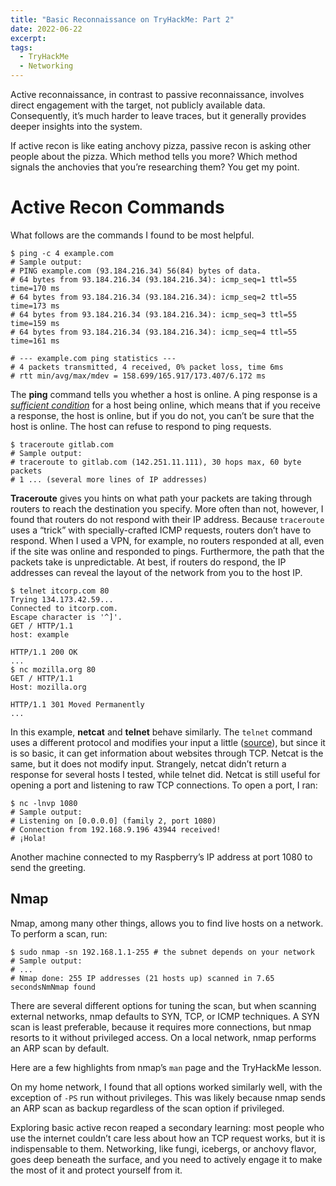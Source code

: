 ```yaml
---
title: "Basic Reconnaissance on TryHackMe: Part 2"
date: 2022-06-22
excerpt: 
tags:
  - TryHackMe
  - Networking
---
```


Active reconnaissance, in contrast to passive reconnaissance, involves direct engagement with the target, not publicly available data. Consequently, it’s much harder to leave traces, but it generally provides deeper insights into the system. 

If active recon is like eating anchovy pizza, passive recon is asking other people about the pizza. Which method tells you more? Which method signals the anchovies that you’re researching them? You get my point.

# Active Recon Commands

What follows are the commands I found to be most helpful.

```shell
$ ping -c 4 example.com
# Sample output:
# PING example.com (93.184.216.34) 56(84) bytes of data.
# 64 bytes from 93.184.216.34 (93.184.216.34): icmp_seq=1 ttl=55 time=170 ms
# 64 bytes from 93.184.216.34 (93.184.216.34): icmp_seq=2 ttl=55 time=173 ms
# 64 bytes from 93.184.216.34 (93.184.216.34): icmp_seq=3 ttl=55 time=159 ms
# 64 bytes from 93.184.216.34 (93.184.216.34): icmp_seq=4 ttl=55 time=161 ms

# --- example.com ping statistics ---
# 4 packets transmitted, 4 received, 0% packet loss, time 6ms
# rtt min/avg/max/mdev = 158.699/165.917/173.407/6.172 ms
```

The **ping** command tells you whether a host is online. A ping response is a [*sufficient condition*](https://www.merriam-webster.com/dictionary/sufficient%20condition) for a host being online, which means that if you receive a response, the host is online, but if you do not, you can’t be sure that the host is online. The host can refuse to respond to ping requests.

```shell
$ traceroute gitlab.com
# Sample output:
# traceroute to gitlab.com (142.251.11.111), 30 hops max, 60 byte packets
# 1 ... (several more lines of IP addresses)
```

**Traceroute** gives you hints on what path your packets are taking through routers to reach the destination you specify. More often than not, however, I found that routers do not respond with their IP address. Because `traceroute` uses a “trick” with specially-crafted ICMP requests, routers don’t have to respond. When I used a VPN, for example, no routers responded at all, even if the site was online and responded to pings. Furthermore, the path that the packets take is unpredictable. At best, if routers do respond, the IP addresses can reveal the layout of the network from you to the host IP.

```shell
$ telnet itcorp.com 80
Trying 134.173.42.59...
Connected to itcorp.com.
Escape character is '^]'.
GET / HTTP/1.1
host: example

HTTP/1.1 200 OK
...
$ nc mozilla.org 80
GET / HTTP/1.1
Host: mozilla.org

HTTP/1.1 301 Moved Permanently
...
```

In this example, **netcat** and **telnet** behave similarly. The `telnet` command uses a different protocol and modifies your input a little ([source](https://superuser.com/questions/1461609/what-is-the-difference-between-telnet-and-netcat)), but since it is so basic, it can get information about websites through TCP. Netcat is the same, but it does not modify input. Strangely, netcat didn’t return a response for several hosts I tested, while telnet did. Netcat is still useful for opening a port and listening to raw TCP connections. To open a port, I ran:

```shell
$ nc -lnvp 1080
# Sample output:
# Listening on [0.0.0.0] (family 2, port 1080)
# Connection from 192.168.9.196 43944 received!
# ¡Hola!
```

Another machine connected to my Raspberry’s IP address at port 1080 to send the greeting.

## Nmap

Nmap, among many other things, allows you to find live hosts on a network. To perform a scan, run:

```shell
$ sudo nmap -sn 192.168.1.1-255 # the subnet depends on your network
# Sample output:
# ...
# Nmap done: 255 IP addresses (21 hosts up) scanned in 7.65 secondsNmNmap found 
```

There are several different options for tuning the scan, but when scanning external networks, nmap defaults to SYN, TCP, or ICMP techniques. A SYN scan is least preferable, because it requires more connections, but nmap resorts to it without privileged access. On a local network, nmap performs an ARP scan by default. 

Here are a few highlights from nmap’s `man` page and the TryHackMe lesson.

On my home network, I found that all options worked similarly well, with the exception of `-PS` run without privileges. This was likely because nmap sends an ARP scan as backup regardless of the scan option if privileged.



Exploring basic active recon reaped a secondary learning: most people who use the internet couldn’t care less about how an TCP request works, but it is indispensable to them. Networking, like fungi, icebergs, or anchovy flavor, goes deep beneath the surface, and you need to actively engage it to make the most of it and protect yourself from it. 

